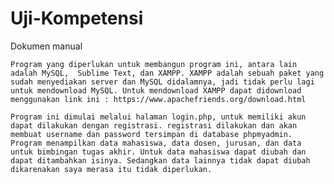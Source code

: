 # Uji-Kompetensi

Dokumen manual

	Program yang diperlukan untuk membangun program ini, antara lain adalah MySQL,  Sublime Text, dan XAMPP. XAMPP adalah sebuah paket yang sudah menyediakan server dan MySQL didalamnya, jadi tidak perlu lagi untuk mendownload MySQL. Untuk mendownload XAMPP dapat didownload menggunakan link ini : https://www.apachefriends.org/download.html

	Program ini dimulai melalui halaman login.php, untuk memiliki akun dapat dilakukan dengan registrasi. registrasi dilakukan dan akan membuat username dan password tersimpan di database phpmyadmin. Program menampilkan data mahasiswa, data dosen, jurusan, dan data untuk bimbingan tugas akhir. Untuk data mahasiswa dapat diubah dan dapat ditambahkan isinya. Sedangkan data lainnya tidak dapat diubah dikarenakan saya merasa itu tidak diperlukan.
  
